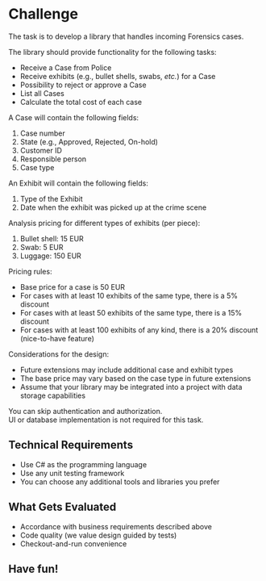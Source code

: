 ﻿# Challenge

The task is to develop a library that handles incoming Forensics cases.

The library should provide functionality for the following tasks:
* Receive a Case from Police
* Receive exhibits (e.g., bullet shells, swabs, _etc._) for a Case
* Possibility to reject or approve a Case
* List all Cases
* Calculate the total cost of each case

A Case will contain the following fields:
1. Case number
2. State (e.g., Approved, Rejected, On-hold)
3. Customer ID
4. Responsible person
5. Case type

An Exhibit will contain the following fields:
1. Type of the Exhibit
2. Date when the exhibit was picked up at the crime scene

Analysis pricing for different types of exhibits (per piece):
1. Bullet shell: 15 EUR
2. Swab: 5 EUR
3. Luggage: 150 EUR

Pricing rules:
* Base price for a case is 50 EUR
* For cases with at least 10 exhibits of the same type, there is a 5% discount
* For cases with at least 50 exhibits of the same type, there is a 15% discount
* For cases with at least 100 exhibits of any kind, there is a 20% discount (nice-to-have feature)

Considerations for the design:
* Future extensions may include additional case and exhibit types
* The base price may vary based on the case type in future extensions
* Assume that your library may be integrated into a project with data storage capabilities

You can skip authentication and authorization.  
UI or database implementation is not required for this task.

## Technical Requirements
* Use C# as the programming language
* Use any unit testing framework
* You can choose any additional tools and libraries you prefer

## What Gets Evaluated
* Accordance with business requirements described above
* Code quality (we value design guided by tests)
* Checkout-and-run convenience

## Have fun!
